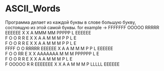 # ASCII_Words
Программа делает из каждой буквы в слове большую букву, состоящую из этой самой буквы.
for example ->
FFFFFFF  OOOOO  RRRRR           EEEEEE  X     X    A    MMM MM  PPPPP   L       EEEEEE  
F       O     O R    R          E        X   X    A A   M  M  M P     P L       E       
F       O     O R    R          E         X X    A   A  M  M  M P     P L       E       
FFFF    O     O RRRRR           EEEEEE     X    A     A M  M  M P     P L       EEEEEE  
F       O     O RR              E         X X   AAAAAAA M  M  M PPPPPP  L       E       
F       O     O R R             E        X   X  A     A M  M  M P       L       E       
F        OOOOO  R  R            EEEEEEE X     X A     A M  M  M P       LLLLL   EEEEEE
